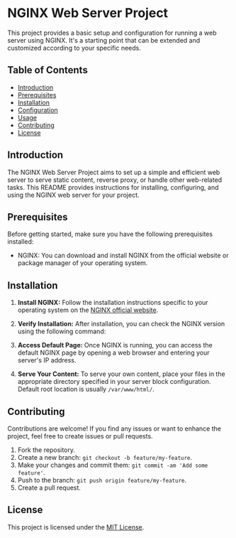 # NGINX Web Server Project

This project provides a basic setup and configuration for running a web server using NGINX. It's a starting point that can be extended and customized according to your specific needs.

## Table of Contents

- [Introduction](#introduction)
- [Prerequisites](#prerequisites)
- [Installation](#installation)
- [Configuration](#configuration)
- [Usage](#usage)
- [Contributing](#contributing)
- [License](#license)

## Introduction

The NGINX Web Server Project aims to set up a simple and efficient web server to serve static content, reverse proxy, or handle other web-related tasks. This README provides instructions for installing, configuring, and using the NGINX web server for your project.

## Prerequisites

Before getting started, make sure you have the following prerequisites installed:

- NGINX: You can download and install NGINX from the official website or package manager of your operating system.

## Installation

1. **Install NGINX:**
   Follow the installation instructions specific to your operating system on the [NGINX official website](https://www.nginx.com/).

2. **Verify Installation:**
   After installation, you can check the NGINX version using the following command:

2. **Access Default Page:**
Once NGINX is running, you can access the default NGINX page by opening a web browser and entering your server's IP address.

3. **Serve Your Content:**
To serve your own content, place your files in the appropriate directory specified in your server block configuration. Default root location is usually `/var/www/html/`.

## Contributing

Contributions are welcome! If you find any issues or want to enhance the project, feel free to create issues or pull requests.

1. Fork the repository.
2. Create a new branch: `git checkout -b feature/my-feature`.
3. Make your changes and commit them: `git commit -am 'Add some feature'`.
4. Push to the branch: `git push origin feature/my-feature`.
5. Create a pull request.

## License

This project is licensed under the [MIT License](LICENSE).

